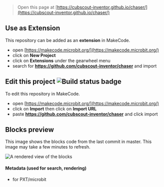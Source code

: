 
> Open this page at [https://cubscout-inventor.github.io/chaser/](https://cubscout-inventor.github.io/chaser/)

## Use as Extension

This repository can be added as an **extension** in MakeCode.

* open [https://makecode.microbit.org/](https://makecode.microbit.org/)
* click on **New Project**
* click on **Extensions** under the gearwheel menu
* search for **https://github.com/cubscout-inventor/chaser** and import

## Edit this project ![Build status badge](https://github.com/cubscout-inventor/chaser/workflows/MakeCode/badge.svg)

To edit this repository in MakeCode.

* open [https://makecode.microbit.org/](https://makecode.microbit.org/)
* click on **Import** then click on **Import URL**
* paste **https://github.com/cubscout-inventor/chaser** and click import

## Blocks preview

This image shows the blocks code from the last commit in master.
This image may take a few minutes to refresh.

![A rendered view of the blocks](https://github.com/cubscout-inventor/chaser/raw/master/.github/makecode/blocks.png)

#### Metadata (used for search, rendering)

* for PXT/microbit
<script src="https://makecode.com/gh-pages-embed.js"></script><script>makeCodeRender("{{ site.makecode.home_url }}", "{{ site.github.owner_name }}/{{ site.github.repository_name }}");</script>
